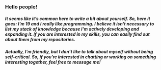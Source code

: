 ### Hello people!

#####   It seems like it’s common here to write a bit about yourself. So, here it goes: I’m 19 and I really like programming. I believe it isn't necessary to list my stack of knowledge because I'm actively developing and expanding it. If you are interested in my skills, you can easily find out about them from my repositories.

#####   Actually, I’m friendly, but I don’t like to talk about myself without being self-critical. So, if you’re interested in chatting or working on something interesting together, feel free to message me!

